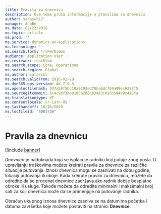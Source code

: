 ```yaml
---
title: Pravila za dnevnicu
description: Ova tema pruža informacije o pravilima za dnevnicu.
author: saraschi2
manager: AnnBe
ms.date: 02/23/2018
ms.topic: article
ms.prod: ''
ms.service: dynamics-ax-applications
ms.technology: ''
ms.search.form: TrvPerDiems
audience: Application User
ms.reviewer: roschlom
ms.search.scope: Core, Operations
ms.search.region: Global
ms.author: saraschi
ms.search.validFrom: 2016-02-28
ms.dyn365.ops.version: AX 7.0.0
ms.openlocfilehash: 537a50f5bc10a0293ed70ba6dc769a09ec6287f5
ms.sourcegitcommit: 5c4c9bf3ba018562d6cb3443c01d550489c415fa
ms.translationtype: HT
ms.contentlocale: sr-Latn-RS
ms.lasthandoff: 10/16/2020
ms.locfileid: "4083730"
---
```

# <a name="per-diem-rules"></a>Pravila za dnevnicu

[!include [banner](../includes/banner.md)]

*Dnevnica* je nadoknada koja se isplaćuje radniku koji putuje zbog posla. U upravljanju troškovima možete kreirati pravila za dnevnice za različite situacije putovanja. Iznosi dnevnica mogu se zasnivati na dobu godine, lokaciji putovanja ili oboje. Kada kreirate pravilo za dnevnicu, možete da odredite da se procenat dnevnice zadržava ako radnik dobije besplatne obroke ili usluge. Takođe možete da odredite minimalni i maksimalni broj sati za koji dnevnica može da se primenjuje na putovanje radnika.

Obračun ukupnog iznosa dnevnice zasniva se na datumima početka i datuma završetka koje možete postaviti na stranici **Dnevnice**.
